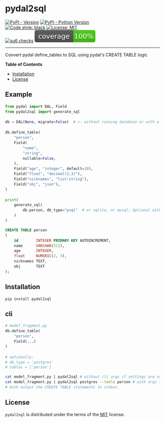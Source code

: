 # pydal2sql

[![PyPI - Version](https://img.shields.io/pypi/v/pydal2sql.svg)](https://pypi.org/project/pydal2sql)
[![PyPI - Python Version](https://img.shields.io/pypi/pyversions/pydal2sql.svg)](https://pypi.org/project/pydal2sql)  
[![Code style: black](https://img.shields.io/badge/code%20style-black-000000.svg)](https://github.com/psf/black)
[![License: MIT](https://img.shields.io/badge/License-MIT-yellow.svg)](https://opensource.org/licenses/MIT)  
[![su6 checks](https://github.com/robinvandernoord/pydal2sql/actions/workflows/su6.yml/badge.svg?branch=development)](https://github.com/robinvandernoord/pydal2sql/actions)
![coverage.svg](coverage.svg)

-----

Convert pydal define_tables to SQL using pydal's CREATE TABLE logic

**Table of Contents**

- [Installation](#installation)
- [License](#license)

## Example

```python
from pydal import DAL, Field
from pydal2sql import generate_sql

db = DAL(None, migrate=False)  # <- without running database or with a different type of database

db.define_table(
    "person",
    Field(
        "name",
        "string",
        nullable=False,
    ),
    Field("age", "integer", default=18),
    Field("float", "decimal(2,3)"),
    Field("nicknames", "list:string"),
    Field("obj", "json"),
)

print(
    generate_sql(
        db.person, db_type="psql"  # or sqlite, or mysql; Optional with fallback to currently using database type.
    )
)
```

```sql
CREATE TABLE person
(
    id        INTEGER PRIMARY KEY AUTOINCREMENT,
    name      VARCHAR(512),
    age       INTEGER,
    float     NUMERIC(2, 3),
    nicknames TEXT,
    obj       TEXT
);
```

## Installation

```console
pip install pydal2sql
```

## cli
```python
# model_fragment.py
db.define_table(
    "person",
    Field(...)
)

# optionally:
# db_type = 'postgres'
# tables = ['person']
```

```bash
cat model_fragment.py | pydal2sql # without cli args if settings are set in code, or
cat model_fragment.py | pydal2sql postgres --table person # with args if settings are not in code
# both output the CREATE TABLE statements to stdout.
```

## License

`pydal2sql` is distributed under the terms of the [MIT](https://spdx.org/licenses/MIT.html) license.
